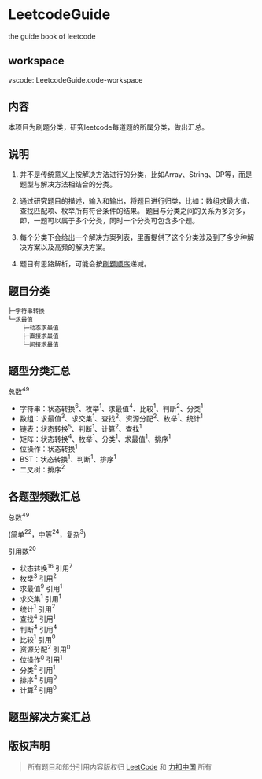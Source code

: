 # LeetcodeGuide

the guide book of leetcode

## workspace

vscode: LeetcodeGuide.code-workspace

## 内容

本项目为刷题分类，研究leetcode每道题的所属分类，做出汇总。

## 说明

1. 并不是传统意义上按解决方法进行的分类，比如Array、String、DP等，而是题型与解决方法相结合的分类。

2. 通过研究题目的描述，输入和输出，将题目进行归类，比如：数组求最大值、查找匹配项、枚举所有符合条件的结果。
题目与分类之间的关系为多对多，即，一题可以属于多个分类，同时一个分类可包含多个题。

3. 每个分类下会给出一个解决方案列表，里面提供了这个分类涉及到了多少种解决方案以及高频的解决方案。

4. 题目有思路解析，可能会按[刷题顺序]递减。

## 题目分类

``` text
├─字符串转换
└─求最值
    ├─动态求最值
    ├─直接求最值
    └─间接求最值
```

## 题型分类汇总

总数$^{49}$

+ 字符串：状态转换$^6$、枚举$^1$、求最值$^4$、比较$^1$、判断$^2$、分类$^1$
+ 数组：求最值$^3$、求交集$^1$、查找$^2$、资源分配$^2$、枚举$^1$、统计$^1$
+ 链表：状态转换$^5$、判断$^1$、计算$^2$、查找$^1$
+ 矩阵：状态转换$^4$、枚举$^1$、分类$^1$、求最值$^1$、排序$^1$
+ 位操作：状态转换$^1$
+ BST：状态转换$^1$、判断$^1$、排序$^1$
+ 二叉树：排序$^2$

## 各题型频数汇总

总数$^{49}$

(简单$^{22}$，中等$^{24}$，复杂$^{3}$)

引用数$^{20}$

+ 状态转换$^{16}$ 引用$^7$
+ 枚举$^3$ 引用$^2$
+ 求最值$^9$ 引用$^1$
+ 求交集$^1$ 引用$^1$
+ 统计$^1$ 引用$^2$
+ 查找$^4$ 引用$^1$
+ 判断$^4$ 引用$^4$
+ 比较$^1$ 引用$^0$
+ 资源分配$^2$ 引用$^0$
+ 位操作$^0$ 引用$^1$
+ 分类$^2$ 引用$^1$
+ 排序$^4$ 引用$^0$
+ 计算$^2$ 引用$^0$

## 题型解决方案汇总

<!-- 路径 -->
[刷题顺序]:题目顺序.md

## 版权声明

> 所有题目和部分引用内容版权归 [LeetCode](https://leetcode.com/) 和 [力扣中国](https://leetcode-cn.com/) 所有
